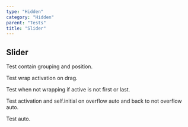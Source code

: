 ```yaml
---
type: "Hidden"
category: "Hidden"
parent: "Tests"
title: "Slider"
---
```


## Slider

Test contain grouping and position.

<demo>
  <demoinline src="vanilla/components/core/slider/wrap-center">
  </demoinline>
  <demoinline src="vanilla/components/core/slider/wrap-left">
  </demoinline>
  <demoinline src="vanilla/components/core/slider/wrap-right">
  </demoinline>
</demo>

Test wrap activation on drag.

Test when not wrapping if active is not first or last.

<demo>
  <demoinline src="vanilla/components/core/slider/wrap-center">
  </demoinline>
  <demoinline src="vanilla/components/core/slider/wrap-left">
  </demoinline>
  <demoinline src="vanilla/components/core/slider/wrap-right">
  </demoinline>
</demo>

Test activation and self.initial on overflow auto and back to not overflow auto.

<demo>
  <demoinline src="vanilla/components/core/slider/overflow-auto">
  </demoinline>
</demo>

Test auto.

<demo>	
  <demoinline src="vanilla/components/core/slider/progress">	
  </demoinline>	
</demo>	
